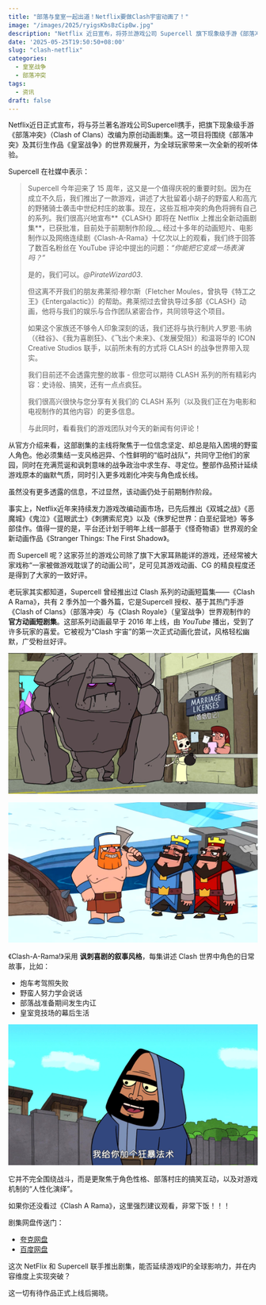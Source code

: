 ```yaml
---
title: "部落与皇室一起出道！Netflix要做Clash宇宙动画了！"
image: "/images/2025/ryigsKbsBzCipBw.jpg"
description: "Netflix 近日宣布，将芬兰游戏公司 Supercell 旗下现象级手游《部落冲突》改编为动画剧集。"
date: '2025-05-25T19:50:50+08:00'
slug: "clash-netflix"
categories:
  - 皇室战争
  - 部落冲突
tags:
  - 资讯
draft: false
---
```


Netflix近日正式宣布，将与芬兰著名游戏公司Supercell携手，把旗下现象级手游《部落冲突》（Clash of Clans）改编为原创动画剧集。这一项目将围绕《部落冲突》及其衍生作品《皇室战争》的世界观展开，为全球玩家带来一次全新的视听体验。

Supercell 在社媒中表示：

> Supercell 今年迎来了 15 周年，这又是一个值得庆祝的重要时刻。因为在成立不久后，我们推出了一款游戏，讲述了大批留着小胡子的野蛮人和高亢的野猪骑士袭击中世纪村庄的故事。现在，这些互相冲突的角色将拥有自己的系列。我们很高兴地宣布**《CLAS​​H》即将在 Netflix 上推出全新动画剧集**，已获批准，目前处于前期制作阶段_._ 经过十多年的动画短片、电影制作以及网络连续剧《Clash-A-Rama》十亿次以上的观看，我们终于回答了数百名粉丝在 YouTube 评论中提出的问题：_“你能把它变成一场表演吗？”_  
>   
> 是的，我们可以。_@PirateWizard03_.   
>   
> 但这离不开我们的朋友弗莱彻·穆尔斯（Fletcher Moules，曾执导《特工之王》《Entergalactic》）的帮助。弗莱彻过去曾执导过多部《CLAS​​H》动画，他将与我们的娱乐与合作团队紧密合作，共同领导这个项目。  
>  
> 如果这个家族还不够令人印象深刻的话，我们还将与执行制片人罗恩·韦纳（《硅谷》、《我为喜剧狂》、《飞出个未来》、《发展受阻》）和温哥华的 ICON Creative Studios 联手，以前所未有的方式将 CLASH 的战争世界带入现实。  
> 
> 我们目前还不会透露完整的故事 - 但您可以期待 CLASH 系列的所有精彩内容：史诗般、搞笑，还有一点点疯狂。  
>   
> 我们很高兴很快与您分享有关我们的 CLASH 系列（以及我们正在为电影和电视制作的其他内容）的更多信息。  
>   
> 与此同时，看看我们的游戏团队对今天的新闻有何评论！
  


从官方介绍来看，这部剧集的主线将聚焦于一位信念坚定、却总是陷入困境的野蛮人角色。他必须集结一支风格迥异、个性鲜明的“临时战队”，共同守卫他们的家园，同时在充满荒诞和讽刺意味的战争政治中求生存、寻定位。整部作品预计延续游戏原本的幽默气质，同时引入更多戏剧化冲突与角色成长线。
  

虽然没有更多透露的信息，不过显然，该动画仍处于前期制作阶段。


事实上，Netflix近年来持续发力游戏改编动画市场，已先后推出《双城之战》《恶魔城》《鬼泣》《蓝眼武士》《刺猬索尼克》以及《侏罗纪世界：白垩纪营地》等多部佳作。值得一提的是，平台还计划于明年上线一部基于《怪奇物语》世界观的全新动画作品《Stranger Things: The First Shadow》。

而 Supercell 呢？这家芬兰的游戏公司除了旗下大家耳熟能详的游戏，还经常被大家戏称“一家被做游戏耽误了的动画公司”，足可见其游戏动画、CG 的精良程度还是得到了大家的一致好评。

老玩家其实都知道，Supercell 曾经推出过 Clash 系列的动画短篇集——《Clash A Rama》，共有 2 季外加一个番外篇，它是Supercell 授权、基于其热门手游《Clash of Clans》（部落冲突）与《Clash Royale》（皇室战争）世界观制作的 **官方动画短剧集**。这部系列动画最早于 2016 年上线，由 _YouTube_ 播出，受到了许多玩家的喜爱。它被视为“Clash 宇宙”的第一次正式动画化尝试，风格轻松幽默，广受粉丝好评。

![](81e9d9f72dabb0840a0bee35b7f6145abd26ff6d.jpg)

![](772e1685b7a3be9d9567477222c0226b38587d1f.jpg)

《Clash-A-Rama!》采用 **讽刺喜剧的叙事风格**，每集讲述 Clash 世界中角色的日常故事，比如：

- 炮车考驾照失败
- 野蛮人努力学会说话
- 部落战准备期间发生内讧
- 皇室竞技场的幕后生活

![](fda5d96368b50decf1e727e04a41e47012d49102.jpg)

它并不完全围绕战斗，而是更聚焦于角色性格、部落村庄的搞笑互动，以及对游戏机制的“人性化演绎”。

如果你还没看过《Clash A Rama》，这里强烈建议观看，非常下饭！！！

剧集网盘传送门：
+ [夸克网盘](https://pan.quark.cn/s/a1958db3c9c5)
+ [百度网盘](https://pan.baidu.com/s/1_GZBdd72GBcCDRgQTjCCcg?pwd=7vay)

这次 NetFlix 和 Supercell 联手推出剧集，能否延续游戏IP的全球影响力，并在内容维度上实现突破？

这一切有待作品正式上线后揭晓。